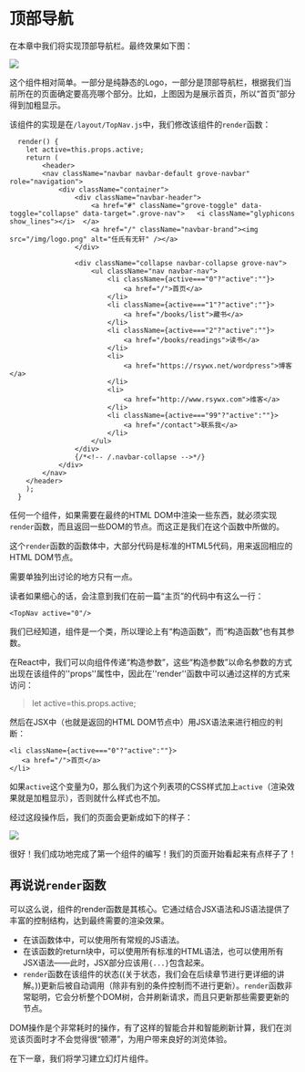 # 顶部导航

在本章中我们将实现顶部导航栏。最终效果如下图：

![](http://rsywx.com/lib/exe/fetch.php/react:04-01.png)

这个组件相对简单。一部分是纯静态的Logo，一部分是顶部导航栏，根据我们当前所在的页面确定要高亮哪个部分。比如，上图因为是展示首页，所以“首页”部分得到加粗显示。

该组件的实现是在`/layout/TopNav.js`中，我们修改该组件的`render`函数：

```
  render() {
    let active=this.props.active;
    return (
        <header>
        <nav className="navbar navbar-default grove-navbar" role="navigation">
            <div className="container">
                <div className="navbar-header">
                    <a href="#" className="grove-toggle" data-toggle="collapse" data-target=".grove-nav">   <i className="glyphicons show_lines"></i>  </a>
                    <a href="/" className="navbar-brand"><img src="/img/logo.png" alt="任氏有无轩" /></a>
                </div>

                <div className="collapse navbar-collapse grove-nav">
                    <ul className="nav navbar-nav">
                        <li className={active==="0"?"active":""}>
                            <a href="/">首页</a>
                        </li>
                        <li className={active==="1"?"active":""}>
                            <a href="/books/list">藏书</a>
                        </li>
                        <li className={active==="2"?"active":""}>
                            <a href="/books/readings">读书</a>
                        </li>
                        <li>
                            <a href="https://rsywx.net/wordpress">博客</a>
                        </li>
                        <li>
                            <a href="http://www.rsywx.com">维客</a>
                        </li>
                        <li className={active==="99"?"active":""}>
                            <a href="/contact">联系我</a>
                        </li>
                    </ul>
                </div>
                {/*<!-- /.navbar-collapse -->*/}
            </div>
        </nav>
    </header>
    );
  }
```

任何一个组件，如果需要在最终的HTML DOM中渲染一些东西，就必须实现`render`函数，而且返回一些DOM的节点。而这正是我们在这个函数中所做的。

这个`render`函数的函数体中，大部分代码是标准的HTML5代码，用来返回相应的HTML DOM节点。

需要单独列出讨论的地方只有一点。

读者如果细心的话，会注意到我们在前一篇“主页”的代码中有这么一行：

```
<TopNav active="0"/>
```

我们已经知道，组件是一个类，所以理论上有“构造函数”，而“构造函数”也有其参数。

在React中，我们可以向组件传递“构造参数”，这些“构造参数”以命名参数的方式出现在该组件的''props''属性中，因此在''render''函数中可以通过这样的方式来访问：

>let active=this.props.active;

然后在JSX中（也就是返回的HTML DOM节点中）用JSX语法来进行相应的判断：

```
<li className={active==="0"?"active":""}>
   <a href="/">首页</a>
</li>
```

如果`active`这个变量为0，那么我们为这个列表项的CSS样式加上`active`（渲染效果就是加粗显示），否则就什么样式也不加。

经过这段操作后，我们的页面会更新成如下的样子：

![](http://rsywx.com/lib/exe/fetch.php/react:04-02.png)

很好！我们成功地完成了第一个组件的编写！我们的页面开始看起来有点样子了！

## 再说说`render`函数

可以这么说，组件的render函数是其核心。它通过结合JSX语法和JS语法提供了丰富的控制结构，达到最终需要的渲染效果。

  * 在该函数体中，可以使用所有常规的JS语法。
  * 在该函数的return块中，可以使用所有标准的HTML语法，也可以使用所有JSX语法——此时，JSX部分应该用`{...}`包含起来。
  * `render`函数在该组件的状态((关于状态，我们会在后续章节进行更详细的讲解。))更新后被自动调用（除非有别的条件控制而不进行更新）。`render`函数非常聪明，它会分析整个DOM树，合并刷新请求，而且只更新那些需要更新的节点。

DOM操作是个非常耗时的操作，有了这样的智能合并和智能刷新计算，我们在浏览该页面时才不会觉得很“顿滞”，为用户带来良好的浏览体验。

在下一章，我们将学习建立幻灯片组件。